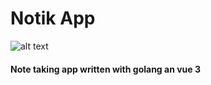 # Notik App

![alt text]([http://url/to/img.png](https://i.ibb.co/fS2mdmT/Dqv-Hnq-noteik-logo.png))

#### Note taking app written with golang an vue 3

